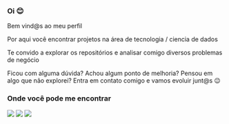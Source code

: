 ### Oi 😊

Bem vind@s ao meu perfil 

Por aqui você encontrar projetos na área de tecnologia / ciencia de dados

Te convido a explorar os repositórios e analisar comigo diversos problemas de negócio 

Ficou com alguma dúvida? Achou algum ponto de melhoria? Pensou em algo que não explorei? Entra em contato comigo e vamos evoluir junt@s 😉

### Onde você pode me encontrar
<div>
  <a href="https://www.linkedin.com/in/patriciaduran" target="_blank"><img src="https://img.shields.io/badge/-LinkedIn-%230077B5?style=for-the-badge&logo=linkedin&logoColor=white" target="_blank"></a>
   <a href = "mailto:patriciaod.sp@gmail.com"><img src="https://img.shields.io/badge/-Gmail-%23333?style=for-the-badge&logo=gmail&logoColor=red" target="_blank"></a>
     <a href = "https://www.instagram.com/patricia__duran"><img src="https://img.shields.io/badge/Instagram-E4405F?style=for-the-badge&logo=instagram&logoColor=white"></a>
  
</div>
    <!--
**PatriciaDuran/PatriciaDuran** is a ✨ _special_ ✨ repository because its `README.md` (this file) appears on your GitHub profile.

Here are some ideas to get you started:

- 🔭 I’m currently working on ...
- 🌱 I’m currently learning ...
- 👯 I’m looking to collaborate on ...
- 🤔 I’m looking for help with ...
- 💬 Ask me about ...
- 📫 How to reach me: ...
- 😄 Pronouns: ...
- ⚡ Fun fact: ...
-->
